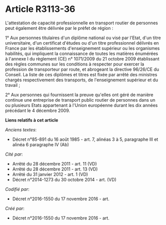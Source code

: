 # Article R3113-36

L'attestation de capacité professionnelle en transport routier de personnes peut également être délivrée par le préfet de
région :

1° Aux personnes titulaires d'un diplôme national ou visé par l'Etat, d'un titre universitaire, d'un certificat d'études ou
d'un titre professionnel délivrés en France par les établissements d'enseignement supérieur ou les organismes habilités, qui
impliquent la connaissance de toutes les matières énumérées à l'annexe I du règlement (CE) n° 1071/2009 du 21 octobre 2009
établissant des règles communes sur les conditions à respecter pour exercer la profession de transporteur par route, et
abrogeant la directive 96/26/CE du Conseil. La liste de ces diplômes et titres est fixée par arrêté des ministres chargés
respectivement des transports, de l'enseignement supérieur et du travail ;

2° Aux personnes qui fournissent la preuve qu'elles ont géré de manière continue une entreprise de transport public routier
de personnes dans un ou plusieurs Etats appartenant à l'Union européenne durant les dix années précédant le 4 décembre 2009.

**Liens relatifs à cet article**

_Anciens textes_:

  - Décret n°85-891 du 16 août 1985 - art. 7, alinéas 3 à 5, paragraphe III et alinéa 6 paragraphe IV  (Ab)

_Cité par_:

  - Arrêté du 28 décembre 2011 - art. 11 (VD)
  - Arrêté du 28 décembre 2011 - art. 13 (VD)
  - Arrêté du 31 janvier 2012 - art. 1 (VD)
  - Décret n°2014-1273 du 30 octobre 2014 - art. (VD)

_Codifié par_:

  - Décret n°2016-1550 du 17 novembre 2016 - art.

_Créé par_:

  - Décret n°2016-1550 du 17 novembre 2016 - art.
